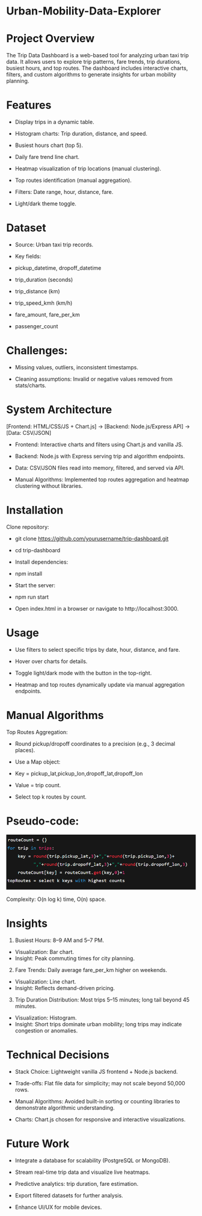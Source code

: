 # Urban-Mobility-Data-Explorer

# Project Overview

The Trip Data Dashboard is a web-based tool for analyzing urban taxi trip data. It allows users to explore trip patterns, fare trends, trip durations, busiest hours, and top routes. The dashboard includes interactive charts, filters, and custom algorithms to generate insights for urban mobility planning.

# Features

- Display trips in a dynamic table.

- Histogram charts: Trip duration, distance, and speed.

- Busiest hours chart (top 5).

- Daily fare trend line chart.

- Heatmap visualization of trip locations (manual clustering).

- Top routes identification (manual aggregation).

- Filters: Date range, hour, distance, fare.

- Light/dark theme toggle.

# Dataset

- Source: Urban taxi trip records.

- Key fields:

- pickup_datetime, dropoff_datetime

- trip_duration (seconds)

- trip_distance (km)

- trip_speed_kmh (km/h)

- fare_amount, fare_per_km

- passenger_count

# Challenges:

* Missing values, outliers, inconsistent timestamps.

* Cleaning assumptions: Invalid or negative values removed from stats/charts.

# System Architecture
[Frontend: HTML/CSS/JS + Chart.js] → [Backend: Node.js/Express API] → [Data: CSV/JSON]


- Frontend: Interactive charts and filters using Chart.js and vanilla JS.

- Backend: Node.js with Express serving trip and algorithm endpoints.

- Data: CSV/JSON files read into memory, filtered, and served via API.

- Manual Algorithms: Implemented top routes aggregation and heatmap clustering without libraries.

# Installation

Clone repository:

* git clone https://github.com/yourusername/trip-dashboard.git
* cd trip-dashboard

* Install dependencies:
* npm install

* Start the server:
* npm run start

* Open index.html in a browser or navigate to http://localhost:3000.

# Usage

- Use filters to select specific trips by date, hour, distance, and fare.

- Hover over charts for details.

- Toggle light/dark mode with the button in the top-right.

- Heatmap and top routes dynamically update via manual aggregation endpoints.

# Manual Algorithms
Top Routes Aggregation:

- Round pickup/dropoff coordinates to a precision (e.g., 3 decimal places).

- Use a Map object:

-    Key = pickup_lat,pickup_lon,dropoff_lat,dropoff_lon

-    Value = trip count.

- Select top k routes by count.

# Pseudo-code:
![Pseudo-code](frontend/assets/pseudo-code.png)


Complexity: O(n log k) time, O(n) space.

# Insights

1. Busiest Hours: 8–9 AM and 5–7 PM.

 -   Visualization: Bar chart.
 -   Insight: Peak commuting times for city planning.

2. Fare Trends: Daily average fare_per_km higher on weekends.

 -   Visualization: Line chart.
 -   Insight: Reflects demand-driven pricing.

3. Trip Duration Distribution: Most trips 5–15 minutes; long tail beyond 45 minutes.

 -   Visualization: Histogram.
 -   Insight: Short trips dominate urban mobility; long trips may indicate congestion or anomalies.

# Technical Decisions

- Stack Choice: Lightweight vanilla JS frontend + Node.js backend.

- Trade-offs: Flat file data for simplicity; may not scale beyond 50,000 rows.

- Manual Algorithms: Avoided built-in sorting or counting libraries to demonstrate algorithmic understanding.

- Charts: Chart.js chosen for responsive and interactive visualizations.

# Future Work

- Integrate a database for scalability (PostgreSQL or MongoDB).

- Stream real-time trip data and visualize live heatmaps.

- Predictive analytics: trip duration, fare estimation.

- Export filtered datasets for further analysis.

- Enhance UI/UX for mobile devices.
